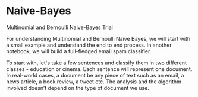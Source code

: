 # Naive-Bayes
Multinomial and Bernoulli Naive-Bayes Trial


For understanding Multinomial and Bernoulli Naive Bayes, we will start with a small example and understand the end to end process. In another notebook, we will build a full-fledged email spam classifier.

To start with, let's take a few sentences and classify them in two different classes - education or cinema. Each sentence will represent one document. In real-world cases, a document be any piece of text such as an email, a news article, a book review, a tweet etc. The analysis and the algorithm involved doesn’t depend on the type of document we use.
